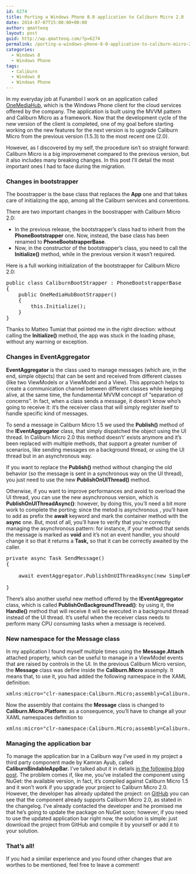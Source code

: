 ```yaml
---
id: 6274
title: Porting a Windows Phone 8.0 application to Caliburn Micro 2.0
date: 2014-07-07T15:00:00+00:00
author: qmatteoq
layout: post
guid: http://wp.qmatteoq.com/?p=6274
permalink: /porting-a-windows-phone-8-0-application-to-caliburn-micro-2-0-2/
categories:
  - Windows 8
  - Windows Phone
tags:
  - Caliburn
  - Windows 8
  - Windows Phone
---
```

In my everyday job at Funambol I work on an application called <a href="http://www.windowsphone.com/s?appid=e54a9f5a-6ba8-43d9-a62b-bf14606d7e76" target="_blank">OneMediaHub</a>, which is the Windows Phone client for the cloud services offered by the company. The application is built using the MVVM pattern and Caliburn Micro as a framework. Now that the development cycle of the new version of the client is completed, one of my goal before starting working on the new features for the next version is to upgrade Caliburn Micro from the previous version (1.5.3) to the most recent one (2.0).

However, as I discovered by my self, the procedure isn’t so straight forward: Caliburn Micro is a big improvemenet compared to the previous version, but it also includes many breaking changes. In this post I’ll detail the most important ones I had to face during the migration.

### Changes in bootstrapper

The boostrapper is the base class that replaces the **App** one and that takes care of initializing the app, among all the Caliburn services and conventions.

There are two important changes in the boostrapper with Caliburn Micro 2.0:

  * In the previous release, the bootstrapper’s class had to inherit from the **PhoneBootstrapper** one. Now, instead, the base class has been renamed to **PhoneBootstrapperBase**.
  * Now, in the constructor of the bootstrapper’s class, you need to call the **Initialize()** method, while in the previous version it wasn’t required.

Here is a full working initialization of the bootstrapper for Caliburn Micro 2.0:

<pre class="brush: csharp;">public class CaliburnBootStrapper : PhoneBootstrapperBase
{
    public OneMediaHubBootStrapper()
    {
        this.Initialize();
    }
}
</pre>

Thanks to Matteo Tumiat that pointed me in the right direction: without calling the **Initialize()** method, the app was stuck in the loading phase, without any warning or exception.

### Changes in EventAggregator

**EventAggregator** is the class used to manage messages (which are, in the end, simple objects) that can be sent and received from different classes (like two ViewModels or a ViewModel and a View). This approach helps to create a communication channel between different classes while keeping alive, at the same time, the fundamental MVVM concept of “separation of concerns”. In fact, when a class sends a message, it doesn’t know who’s going to receive it: it’s the receiver class that will simply register itself to handle specific kind of messages.

To send a message in Caliburn Micro 1.5 we used the **Publish()** method of the **IEventAggregator** class, that simply dispatched the object using the UI thread. In Caliburn Micro 2.0 this method doesn’t’ exists anymore and it’s been replaced with multiple methods, that support a greater number of scenarios, like sending messages on a background thread, or using the UI thread but in an asynchronous way.

If you want to replace the **Publish()** method without changing the old behavior (so the message is sent in a synchronous way on the UI thread), you just need to use the new **PublishOnUIThread()** method.

Otherwise, if you want to improve performances and avoid to overload the UI thread, you can use the new asynchronous version, which is **PublishOnUIThreadAsync()**: however, by doing this, you’ll need a bit more work to complete the porting; since the metod is asynchronous , you’ll have to add as prefix the **await** keyword and mark the container method with the **async** one. But, most of all, you’ll have to verify that you’re correctly managing the asynchronous pattern: for instance, if your method that sends the message is marked as **void** and it’s not an event handler, you should change it so that it returns a **Task,** so that it can be correctly awaited by the caller.

<pre class="brush: csharp;">private async Task SendMessage()
{
  
    await eventAggregator.PublishOnUIThreadAsync(new SimpleMessage());
  
}
</pre>

There’s also another useful new method offered by the **IEventAggregator** class, which is called **PublishOnBackgroundThread()**: by using it, the **Handle()** method that will receive it will be executed in a background thread instead of the UI thread. It’s useful when the receiver class needs to perform many CPU consuming tasks when a message is received.

### New namespace for the Message class

In my application I found myself multiple times using the **Message.Attach** attached property, which can be useful to manage in a ViewModel events that are raised by controls in the UI. In the previous Caliburn Micro version, the **Message** class was define inside the **Caliburn.Micro** assemply. It means that, to use it, you had added the following namespace in the XAML definition:

<pre class="brush: xml;">xmlns:micro="clr-namespace:Caliburn.Micro;assembly=Caliburn.Micro
</pre>

Now the assembly that contains the **Message** class is changed to **Caliburn.Micro.Platform**: as a consequence, you’ll have to change all your XAML namespaces definition to

<pre class="brush: xml;">xmlns:micro="clr-namespace:Caliburn.Micro;assembly=Caliburn.Micro.Platform"
</pre>

### Managing the application bar

To manage the application bar in a Caliburn way I’ve used in my project a third party component made by Kamran Ayub, called **CaliburnBindableAppBar.** I’ve talked abut it in details <a href="http://wp.qmatteoq.com/first-steps-with-caliburn-micro-the-application-bar/" target="_blank">in the following blog post</a>. The problem comes if, like me, you’ve installed the component using NuGet: the available version, in fact, it’s compiled against Caliburn Micro 1.5 and it won’t work if you upgrade your project to Caliburn Micro 2.0. However, the developer has already updated the project: on <a href="https://github.com/kamranayub/CaliburnBindableAppBar" target="_blank">GitHub</a> you can see that the component already supports Caliburn Micro 2.0, as stated in the changelog. I’ve already contacted the developer and he promised me that he’s going to update the package on NuGet soon; however, if you need to use the updated application bar right now, the solution is simple: just download the project from GitHub and compile it by yourself or add it to your solution.

### That’s all!

If you had a similar experience and you found other changes that are worthes to be mentioned, feel free to leave a comment!